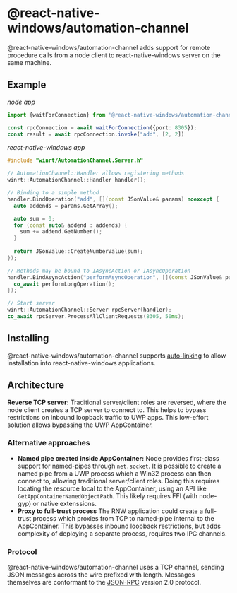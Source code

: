 # @react-native-windows/automation-channel

@react-native-windows/automation-channel adds support for remote procedure calls from a node client to react-native-windows server on the same machine.

## Example

_node app_
```ts
import {waitForConnection} from '@react-native-windows/automation-channel'

const rpcConnection = await waitForConnection({port: 8305});
const result = await rpcConnection.invoke("add", [2, 2])
```

_react-native-windows app_
```c++
#include "winrt/AutomationChannel.Server.h"

// AutomationChannel::Handler allows registering methods
winrt::AutomationChannel::Handler handler();

// Binding to a simple method
handler.BindOperation("add", [](const JSonValue& params) noexcept {
  auto addends = params.GetArray();

  auto sum = 0;
  for (const auto& addend : addends) {
    sum += addend.GetNumber();
  }
  
  return JSonValue::CreateNumberValue(sum);
});

// Methods may be bound to IAsyncAction or IAsyncOperation
handler.BindAsyncAction("performAsyncOperation", [](const JSonValue& params) noexcept -> IAsyncAction {
  co_await performLongOperation();
});

// Start server
winrt::AutomationChannel::Server rpcServer(handler);
co_await rpcServer.ProcessAllClientRequests(8305, 50ms);
```

## Installing
@react-native-windows/automation-channel supports [auto-linking](https://microsoft.github.io/react-native-windows/docs/native-modules-autolinking) to allow installation into react-native-windows applications.


## Architecture
**Reverse TCP server:** Traditional server/client roles are reversed, where the node client creates a TCP server to connect to. This helps to bypass restrictions on inbound loopback traffic to UWP apps. This low-effort solution allows bypassing the UWP AppContainer.

### Alternative approaches
- **Named pipe created inside AppContainer:** Node provides first-class support for named-pipes through `net.socket`. It is possible to create a named pipe from a UWP process which a Win32 process can then connect to, allowing traditional server/client roles. Doing this requires locating the resource local to the AppContainer, using an API like `GetAppContainerNamedObjectPath`. This likely requires FFI (with node-gyp) or native extenssions.
- **Proxy to full-trust process** The RNW application could create a full-trust process which proxies from TCP to named-pipe internal to the AppContainer. This bypasses inbound loopback restrictions, but adds complexity of deploying a separate process, requires two IPC channels.

### Protocol
@react-native-windows/automation-channel uses a TCP channel, sending JSON messages across the wire prefixed with length. Messages themselves are conformant to the [JSON-RPC](https://en.wikipedia.org/wiki/JSON-RPC) version 2.0 protocol.
